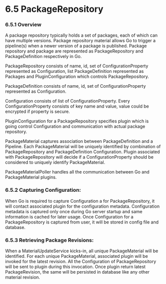 # 6.5 PackageRepository

### 6.5.1 Overview
A package repository typically holds a set of packages, each of which can have multiple versions. Package repository material allows Go to trigger a pipeline(s) when a newer version of a
package is published. Package repository and package are represented as PackageRepository and PackageDefinition respectively in Go.

PackageRepository consists of name, id, set of ConfigurationProperty represented as Configuration, list PackageDefinition represented as Packages
and PluginConfiguration which controls PackageRepository.

PackageDefinition consists of name, id, set of ConfigurationProperty represented as Configuration.

Configuration consists of list of ConfigurationProperty. Every ConfigurationProperty  consists of key name and value, value could be encrypted if property is secure.

PluginConfiguration for a PackageRepository specifies plugin which is going control Configuration and communication with actual package repository.

PackageMaterial captures association between PackageDefinition and a Pipeline. Each PackageMaterial will be uniquely identified by combination of PackageRepository and
PackageDefinition Configuration. Plugin associated with PackageRepository will decide if a ConfigurationProperty should be considered to uniquely identify PackageMaterial.

PackageMaterialPoller handles all the communication between Go and PackageMaterial plugins.


### <a name="package-configuration">6.5.2  Capturing Configuration:

When Go is required to capture Configuration a for PackageRepository, it will contact associated plugin for the configuration metadata. Configuration metadata is captured only once during Go
server startup and same information is cached for later usage. Once Configuration for a PackageRepository is captured from user, it will be stored in config file and database.

### <a name="package-revision">6.5.3  Retrieving Package Revisions:

When a MaterialUpdateService kicks-in, all unique PackageMaterial will be identified. For each unique PackageMaterial, associated plugin will be invoked for the latest revision. All the
Configuration of PackageRepository will be sent to plugin during this invocation. Once plugin return latest PackageRevision, the same will be persisted in database like any other material revision.







